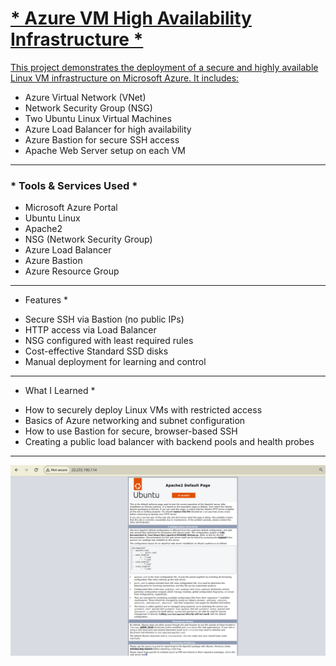 <h1><u>* Azure VM High Availability Infrastructure *</u></h1>

<u>This project demonstrates the deployment of a secure and highly available Linux VM infrastructure on Microsoft Azure. It includes:</u>

- Azure Virtual Network (VNet)
- Network Security Group (NSG)
- Two Ubuntu Linux Virtual Machines
- Azure Load Balancer for high availability
- Azure Bastion for secure SSH access
- Apache Web Server setup on each VM

---

<h3>* Tools & Services Used * </h3>

- Microsoft Azure Portal
- Ubuntu Linux
- Apache2
- NSG (Network Security Group)
- Azure Load Balancer
- Azure Bastion
- Azure Resource Group

---

* Features *

- Secure SSH via Bastion (no public IPs)
- HTTP access via Load Balancer
- NSG configured with least required rules
- Cost-effective Standard SSD disks
- Manual deployment for learning and control

---

* What I Learned *

- How to securely deploy Linux VMs with restricted access
- Basics of Azure networking and subnet configuration
- How to use Bastion for secure, browser-based SSH
- Creating a public load balancer with backend pools and health probes

---

![Apache WebPage Screenshot](./screenshots/apachewebpage.png)

